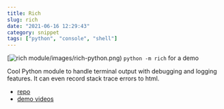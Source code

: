 ```yaml
---
title: Rich
slug: rich
date: "2021-06-16 12:29:43"
category: snippet
tags: ["python", "console", "shell"]
---
```


[![rich module]({static}/images/rich-python.png)/images/rich-python.png)
`python -m rich` for a demo

Cool Python module to handle terminal output with debugging and logging features. It can even record stack trace errors to html.

- [repo](https://github.com/willmcgugan/rich)
- [demo videos](https://calmcode.io/rich/main.html)

